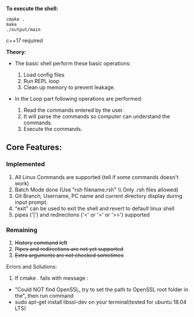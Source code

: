 **To execute the shell:**

```shell
cmake .
make
./output/main
```

c++17 required

**Theory:**

- The basic shell perform these basic operations:

  1. Load config files
  2. Run REPL loop
  3. Clean up memory to prevent leakage.

- In the Loop part following operations are performed:
  1. Read the commands entered by the user.
  2. It will parse the commands so computer can understand the commands.
  3. Execute the commands.

<h2>Core Features:</h2>

<h3>Implemented</h3>
 <ol>
    <li>All Linux Commands are supported (tell if some commands doesn't work)</li>
    <li>Batch Mode done (Use "rsh filename.rsh" \\ Only .rsh files allowed)</li>
    <li>Git Branch, Username, PC name and current directory display during input prompt.</li>
    <li>"exit" can be used to exit the shell and revert to default linux shell</li>
    <li>pipes ('|') and redirections ('<' or '>' or '>>') supported</li>
 </ol>
 
 <h3>Remaining</h3>
  <ol>
   <li><s>History command left</s></li>
   <li><s>Pipes and redirections are not yet supported</s></li>
   <li><s>Extra arguments are not checked sometimes</s></li>
  </ol>

Errors and Solutions:
1. If cmake .  fails with message : 
  - "Could NOT find OpenSSL, try to set the path to OpenSSL root folder in the", 
  then run command 
  - sudo apt-get install libssl-dev
  on your terminal(tested for ubuntu 18.04 LTS)